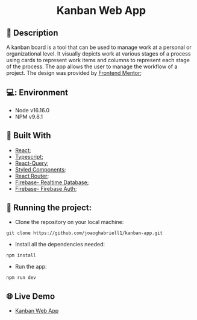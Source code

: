 <h1 align="center">Kanban Web App</h1>

## :memo: Description
A kanban board is a tool that can be used to manage work at a personal or organizational level. It visually depicts work at various stages of a process using cards to represent work items and columns to represent each stage of the process. The app allows the user to manage the workflow of a project. The design was provided by [Frontend Mentor](https://www.frontendmentor.io/challenges/kanban-task-management-web-app-wgQLt-HlbB);

## 💻: Environment

* Node v16.16.0
* NPM v9.8.1

## :wrench: Built With

* [React](https://react.dev/);
* [Typescript](https://www.typescriptlang.org/);
* [React-Query](https://tanstack.com/query/v3/);
* [Styled Components](https://styled-components.com/);
* [React Router](https://reactrouter.com/en/main);
* [Firebase- Realtime Database](https://firebase.google.com/docs/database);
* [Firebase- Firebase Auth](https://firebase.google.com/docs/auth);

## :rocket: Running the project:

* Clone the repository on your local machine:
```
git clone https://github.com/joaoghabriell1/kanban-app.git
```

* Install all the dependencies needed:
```
npm install
```

* Run the app:
```
npm run dev
```

## :globe_with_meridians: Live Demo
* [Kanban Web App](https://kanban-app-puce.vercel.app/)


